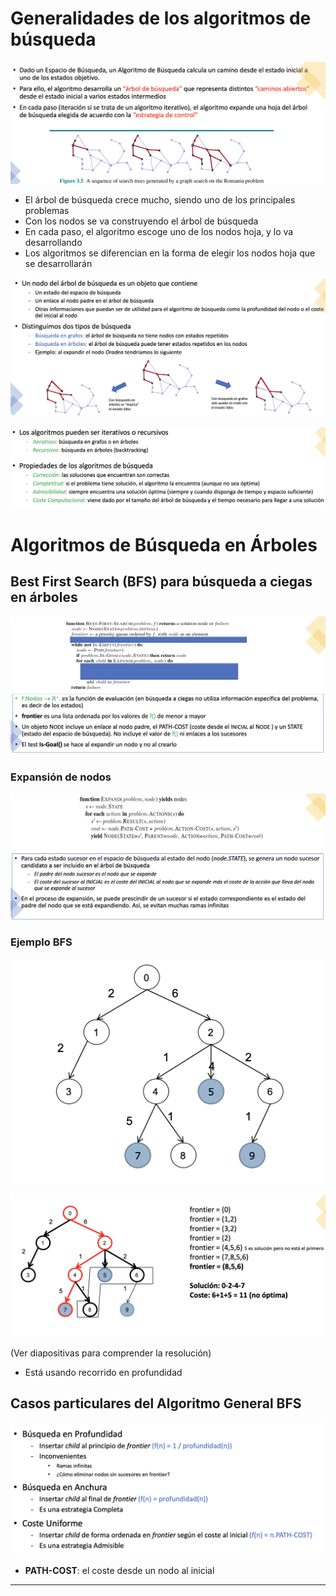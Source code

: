 # Generalidades de los algoritmos de búsqueda

![](./img/Pasted%20image%2020230911192448.png)

- El árbol de búsqueda crece mucho, siendo uno de los principales problemas
- Con los nodos se va construyendo el árbol de búsqueda
- En cada paso, el algoritmo escoge uno de los nodos hoja, y lo va desarrollando
- Los algoritmos se diferencian en la forma de elegir los nodos hoja que se desarrollarán

![](./img/Pasted%20image%2020230911192915.png)

![](./img/Pasted%20image%2020230911193211.png)

# Algoritmos de Búsqueda en Árboles

## Best First Search (BFS) para búsqueda a ciegas en árboles

![](./img/Pasted%20image%2020230911193317.png)

### Expansión de nodos

![](./img/Pasted%20image%2020230911193452.png)

### Ejemplo BFS

![](./img/Pasted%20image%2020230911193750.png)

![](./img/Pasted%20image%2020230911193826.png)

(Ver diapositivas para comprender la resolución)
- Está usando recorrido en profundidad

## Casos particulares del Algoritmo General BFS

![](./img/Pasted%20image%2020230911194126.png)

- **PATH-COST**: el coste desde un nodo al inicial

---



